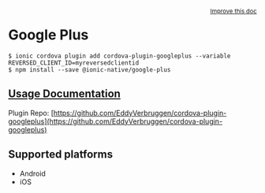 <a style="float:right;font-size:12px;" href="http://github.com/ionic-team/ionic-native/edit/master/src/plugins/google-plus/index.ts#L1">
  Improve this doc
</a>

# Google Plus

```
$ ionic cordova plugin add cordova-plugin-googleplus --variable REVERSED_CLIENT_ID=myreversedclientid
$ npm install --save @ionic-native/google-plus
```

## [Usage Documentation](https://ionicframework.com/docs/native/src/plugins/google-plus/)

Plugin Repo: [https://github.com/EddyVerbruggen/cordova-plugin-googleplus](https://github.com/EddyVerbruggen/cordova-plugin-googleplus)



## Supported platforms
- Android
- iOS



